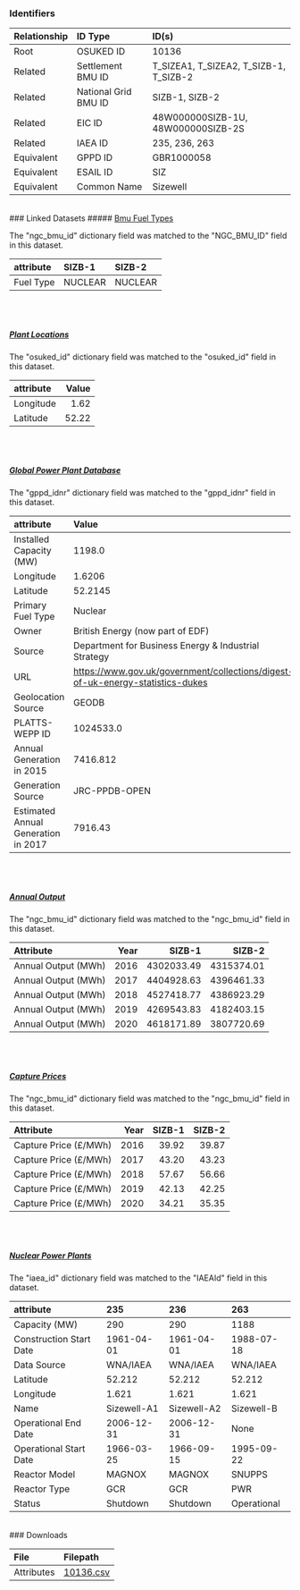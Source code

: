 ### Identifiers

| Relationship   | ID Type              | ID(s)                                  |
|:---------------|:---------------------|:---------------------------------------|
| Root           | OSUKED ID            | 10136                                  |
| Related        | Settlement BMU ID    | T_SIZEA1, T_SIZEA2, T_SIZB-1, T_SIZB-2 |
| Related        | National Grid BMU ID | SIZB-1, SIZB-2                         |
| Related        | EIC ID               | 48W000000SIZB-1U, 48W000000SIZB-2S     |
| Related        | IAEA ID              | 235, 236, 263                          |
| Equivalent     | GPPD ID              | GBR1000058                             |
| Equivalent     | ESAIL ID             | SIZ                                    |
| Equivalent     | Common Name          | Sizewell                               |

<br>
### Linked Datasets
##### <a href="https://raw.githubusercontent.com/OSUKED/Dictionary-Datasets/main/datasets/bmu-fuel-types/datapackage.json">Bmu Fuel Types</a>



The "ngc_bmu_id" dictionary field was matched to the "NGC_BMU_ID" field in this dataset.

| attribute   | SIZB-1   | SIZB-2   |
|:------------|:---------|:---------|
| Fuel Type   | NUCLEAR  | NUCLEAR  |

<br><br>
##### <a href="https://raw.githubusercontent.com/OSUKED/Dictionary-Datasets/main/datasets/plant-locations/datapackage.json">Plant Locations</a>



The "osuked_id" dictionary field was matched to the "osuked_id" field in this dataset.

| attribute   |   Value |
|:------------|--------:|
| Longitude   |    1.62 |
| Latitude    |   52.22 |

<br><br>
##### <a href="https://raw.githubusercontent.com/OSUKED/Dictionary-Datasets/main/datasets/global-power-plant-database/datapackage.json">Global Power Plant Database</a>



The "gppd_idnr" dictionary field was matched to the "gppd_idnr" field in this dataset.

| attribute                           | Value                                                                          |
|:------------------------------------|:-------------------------------------------------------------------------------|
| Installed Capacity (MW)             | 1198.0                                                                         |
| Longitude                           | 1.6206                                                                         |
| Latitude                            | 52.2145                                                                        |
| Primary Fuel Type                   | Nuclear                                                                        |
| Owner                               | British Energy (now part of EDF)                                               |
| Source                              | Department for Business Energy & Industrial Strategy                           |
| URL                                 | https://www.gov.uk/government/collections/digest-of-uk-energy-statistics-dukes |
| Geolocation Source                  | GEODB                                                                          |
| PLATTS-WEPP ID                      | 1024533.0                                                                      |
| Annual Generation in 2015           | 7416.812                                                                       |
| Generation Source                   | JRC-PPDB-OPEN                                                                  |
| Estimated Annual Generation in 2017 | 7916.43                                                                        |

<br><br>
##### <a href="https://raw.githubusercontent.com/OSUKED/Dictionary-Datasets/main/datasets/annual-output/datapackage.json">Annual Output</a>



The "ngc_bmu_id" dictionary field was matched to the "ngc_bmu_id" field in this dataset.

| Attribute           |   Year |     SIZB-1 |     SIZB-2 |
|:--------------------|-------:|-----------:|-----------:|
| Annual Output (MWh) |   2016 | 4302033.49 | 4315374.01 |
| Annual Output (MWh) |   2017 | 4404928.63 | 4396461.33 |
| Annual Output (MWh) |   2018 | 4527418.77 | 4386923.29 |
| Annual Output (MWh) |   2019 | 4269543.83 | 4182403.15 |
| Annual Output (MWh) |   2020 | 4618171.89 | 3807720.69 |

<br><br>
##### <a href="https://raw.githubusercontent.com/OSUKED/Dictionary-Datasets/main/datasets/capture-prices/datapackage.json">Capture Prices</a>



The "ngc_bmu_id" dictionary field was matched to the "ngc_bmu_id" field in this dataset.

| Attribute             |   Year |   SIZB-1 |   SIZB-2 |
|:----------------------|-------:|---------:|---------:|
| Capture Price (£/MWh) |   2016 |    39.92 |    39.87 |
| Capture Price (£/MWh) |   2017 |    43.20 |    43.23 |
| Capture Price (£/MWh) |   2018 |    57.67 |    56.66 |
| Capture Price (£/MWh) |   2019 |    42.13 |    42.25 |
| Capture Price (£/MWh) |   2020 |    34.21 |    35.35 |

<br><br>
##### <a href="https://raw.githubusercontent.com/AyrtonB/GeoNuclearData/master/data/csv/denormalized/datapackage.json">Nuclear Power Plants</a>



The "iaea_id" dictionary field was matched to the "IAEAId" field in this dataset.

| attribute               | 235         | 236         | 263         |
|:------------------------|:------------|:------------|:------------|
| Capacity (MW)           | 290         | 290         | 1188        |
| Construction Start Date | 1961-04-01  | 1961-04-01  | 1988-07-18  |
| Data Source             | WNA/IAEA    | WNA/IAEA    | WNA/IAEA    |
| Latitude                | 52.212      | 52.212      | 52.212      |
| Longitude               | 1.621       | 1.621       | 1.621       |
| Name                    | Sizewell-A1 | Sizewell-A2 | Sizewell-B  |
| Operational End Date    | 2006-12-31  | 2006-12-31  | None        |
| Operational Start Date  | 1966-03-25  | 1966-09-15  | 1995-09-22  |
| Reactor Model           | MAGNOX      | MAGNOX      | SNUPPS      |
| Reactor Type            | GCR         | GCR         | PWR         |
| Status                  | Shutdown    | Shutdown    | Operational |


<br>
### Downloads


| File       | Filepath                                                                              |
|:-----------|:--------------------------------------------------------------------------------------|
| Attributes | [10136.csv](https://osuked.github.io/Power-Station-Dictionary/object_attrs/10136.csv) |

